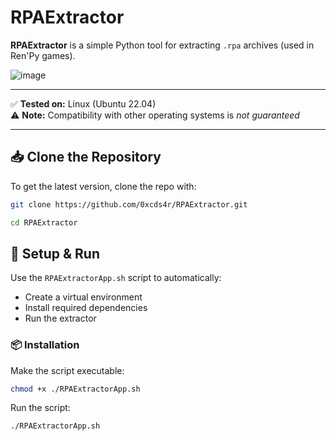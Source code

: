 # RPAExtractor

**RPAExtractor** is a simple Python tool for extracting `.rpa` archives (used in Ren'Py games).

![image](https://github.com/user-attachments/assets/16def077-d4c1-4071-b57f-8d85087da30a)


---

✅ **Tested on:** Linux (Ubuntu 22.04)  
⚠️ **Note:** Compatibility with other operating systems is *not guaranteed*

---

## 📥 Clone the Repository

To get the latest version, clone the repo with:

```bash
git clone https://github.com/0xcds4r/RPAExtractor.git
```

```bash
cd RPAExtractor
```

## 🚀 Setup & Run

Use the `RPAExtractorApp.sh` script to automatically:

- Create a virtual environment  
- Install required dependencies  
- Run the extractor

### 📦 Installation

Make the script executable:

```bash
chmod +x ./RPAExtractorApp.sh
```

Run the script:
```bash
./RPAExtractorApp.sh
```

